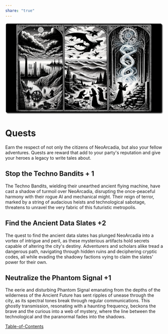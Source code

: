 ```yaml
---  
share: "true"  
---  
```

  
![quests](./quests.png)  
  
# Quests  
  
Earn the respect of not only the citizens of NeoArcadia, but also your fellow adventures. Quests are reward that add to your party's reputation and give your heroes a legacy to write tales about.  
  
## Stop the Techno Bandits + 1  
  
The Techno Bandits, wielding their unearthed ancient flying machine, have cast a shadow of turmoil over NeoArcadia, disrupting the once-peaceful harmony with their rogue AI and mechanical might. Their reign of terror, marked by a string of audacious heists and technological sabotage, threatens to unravel the very fabric of this futuristic metropolis.  
  
## Find the Ancient Data Slates +2  
  
The quest to find the ancient data slates has plunged NeoArcadia into a vortex of intrigue and peril, as these mysterious artifacts hold secrets capable of altering the city's destiny. Adventurers and scholars alike tread a dangerous path, navigating through hidden ruins and deciphering cryptic codes, all while evading the shadowy factions vying to claim the slates' power for their own.  
  
## Neutralize the Phantom Signal +1  
  
The eerie and disturbing Phantom Signal emanating from the depths of the wilderness of the Ancient Future has sent ripples of unease through the city, as its spectral tones break through regular communications. This ghostly transmission, resonating with a haunting frequency, beckons the brave and the curious into a web of mystery, where the line between the technological and the paranormal fades into the shadows.  
  
[Table-of-Contents](adventures/Techno-Bandits-of-Turing-Wood/Table-of-Contents.html)